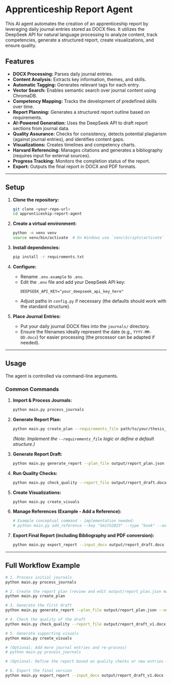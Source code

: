 # Apprenticeship Report Agent

This AI agent automates the creation of an apprenticeship report by leveraging daily journal entries stored as DOCX files. It utilizes the DeepSeek API for natural language processing to analyze content, track competencies, generate a structured report, create visualizations, and ensure quality.

## Features

- **DOCX Processing:** Parses daily journal entries.
- **Content Analysis:** Extracts key information, themes, and skills.
- **Automatic Tagging:** Generates relevant tags for each entry.
- **Vector Search:** Enables semantic search over journal content using ChromaDB.
- **Competency Mapping:** Tracks the development of predefined skills over time.
- **Report Planning:** Generates a structured report outline based on requirements.
- **AI-Powered Generation:** Uses the DeepSeek API to draft report sections from journal data.
- **Quality Assurance:** Checks for consistency, detects potential plagiarism (against journal entries), and identifies content gaps.
- **Visualizations:** Creates timelines and competency charts.
- **Harvard Referencing:** Manages citations and generates a bibliography (requires input for external sources).
- **Progress Tracking:** Monitors the completion status of the report.
- **Export:** Outputs the final report in DOCX and PDF formats.

---

## Setup

1. **Clone the repository:**
   ```bash
   git clone <your-repo-url>
   cd apprenticeship-report-agent
   ```

2. **Create a virtual environment:**
   ```bash
   python -m venv venv
   source venv/bin/activate  # On Windows use `venv\Scripts\activate`
   ```

3. **Install dependencies:**
   ```bash
   pip install -r requirements.txt
   ```

4. **Configure:**
   - Rename `.env.example` to `.env`.
   - Edit the `.env` file and add your DeepSeek API key:
     ```env
     DEEPSEEK_API_KEY="your_deepseek_api_key_here"
     ```
   - Adjust paths in `config.py` if necessary (the defaults should work with the standard structure).

5. **Place Journal Entries:**
   - Put your daily journal DOCX files into the `journals/` directory.
   - Ensure the filenames ideally represent the date (e.g., `YYYY-MM-DD.docx`) for easier processing (the processor can be adapted if needed).

---

## Usage

The agent is controlled via command-line arguments.

### Common Commands

1. **Import & Process Journals:**
   ```bash
   python main.py process_journals
   ```

2. **Generate Report Plan:**
   ```bash
   python main.py create_plan --requirements_file path/to/your/thesis_structure.txt
   ```
   *(Note: Implement the `--requirements_file` logic or define a default structure.)*

3. **Generate Report Draft:**
   ```bash
   python main.py generate_report --plan_file output/report_plan.json --output_file output/report_draft.docx
   ```

4. **Run Quality Checks:**
   ```bash
   python main.py check_quality --report_file output/report_draft.docx
   ```

5. **Create Visualizations:**
   ```bash
   python main.py create_visuals
   ```

6. **Manage References (Example - Add a Reference):**
   ```bash
   # Example conceptual command - implementation needed:
   # python main.py add_reference --key "Smith2023" --type "book" --author "Smith, J." --year 2023 --title "AI in Business" --publisher "PubCo"
   ```

7. **Export Final Report (including Bibliography and PDF conversion):**
   ```bash
   python main.py export_report --input_docx output/report_draft.docx --output_pdf output/report_final.pdf
   ```

---

## Full Workflow Example

```bash
# 1. Process initial journals
python main.py process_journals

# 2. Create the report plan (review and edit output/report_plan.json manually if needed)
python main.py create_plan

# 3. Generate the first draft
python main.py generate_report --plan_file output/report_plan.json --output_file output/report_draft_v1.docx

# 4. Check the quality of the draft
python main.py check_quality --report_file output/report_draft_v1.docx

# 5. Generate supporting visuals
python main.py create_visuals

# (Optional: Add more journal entries and re-process)
# python main.py process_journals

# (Optional: Refine the report based on quality checks or new entries – requires manual editing or advanced agent features)

# 6. Export the final version
python main.py export_report --input_docx output/report_draft_v1.docx --output_pdf output/report_final.pdf